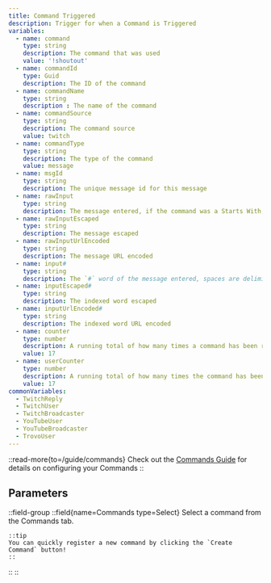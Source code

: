 ```yaml
---
title: Command Triggered
description: Trigger for when a Command is Triggered
variables:
  - name: command
    type: string
    description: The command that was used
    value: '!shoutout'
  - name: commandId
    type: Guid
    description: The ID of the command
  - name: commandName
    type: string
    description : The name of the command
  - name: commandSource
    type: string
    description: The command source
    value: twitch
  - name: commandType
    type: string
    description: The type of the command
    value: message
  - name: msgId
    type: string
    description: The unique message id for this message
  - name: rawInput
    type: string
    description: The message entered, if the command was a Starts With, this will be removed
  - name: rawInputEscaped
    type: string
    description: The message escaped
  - name: rawInputUrlEncoded
    type: string
    description: The message URL encoded
  - name: input#
    type: string
    description: The `#` word of the message entered, spaces are delimiters and variable names are 0 indexed, so `input0` would give the first word, `input1` would give the second, and so on
  - name: inputEscaped#
    type: string
    description: The indexed word escaped
  - name: inputUrlEncoded#
    type: string
    description: The indexed word URL encoded
  - name: counter
    type: number
    description: A running total of how many times a command has been run since application launch
    value: 17
  - name: userCounter
    type: number
    description: A running total of how many times the command has been run by current user since application launch
    value: 17
commonVariables:
  - TwitchReply
  - TwitchUser
  - TwitchBroadcaster
  - YouTubeUser
  - YouTubeBroadcaster
  - TrovoUser
---
```


::read-more{to=/guide/commands}
Check out the [Commands Guide](/guide/commands) for details on configuring your Commands
::

## Parameters
::field-group
  ::field{name=Commands type=Select}
    Select a command from the Commands tab.

    ::tip
    You can quickly register a new command by clicking the `Create Command` button!
    ::
  ::
::
